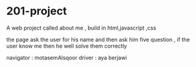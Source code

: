 # 201-project

A web project called about me , build in html,javascript ,css

the page ask the user for his name and then ask him five question , 
if the user know me then he well solve them correctly 

navigator : motasemAlsqoor
driver : aya berjawi
